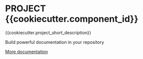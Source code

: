 # PROJECT {{cookiecutter.component_id}}

{{cookiecutter.project_short_description}}

Build powerful documentation in your repository 

[More documentation](https://www.mkdocs.org/)
